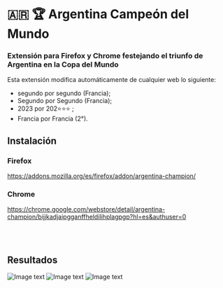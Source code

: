 # :argentina: :trophy: Argentina Campeón del Mundo 
### Extensión para Firefox y Chrome festejando el triunfo de Argentina en la Copa del Mundo
Esta extensión modifica automáticamente de cualquier web lo siguiente:

- segundo por segundo (Francia);
- Segundo por Segundo (Francia);
- 2023 por 202⭐⭐⭐ ;
- Francia por Francia (2°).


## Instalación

### Firefox
https://addons.mozilla.org/es/firefox/addon/argentina-champion/ <br>
### Chrome
https://chrome.google.com/webstore/detail/argentina-champion/bijjkadjaipgganffheldilihplagpgp?hl=es&authuser=0
<br>

<br><br>
## Resultados

![Image text](https://github.com/Ivanknop/argentinaChampionWebExtension/blob/master/extension1.jpeg)
![Image text](https://github.com/Ivanknop/argentinaChampionWebExtension/blob/master/extension2.jpeg)
![Image text](https://github.com/Ivanknop/argentinaChampionWebExtension/blob/master/extension3.jpeg)
